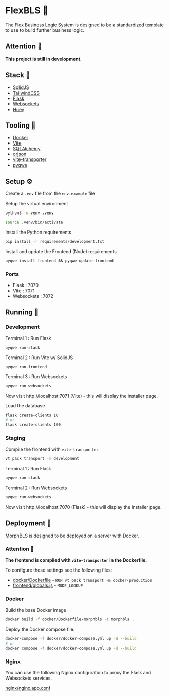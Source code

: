 # FlexBLS 🤖

The Flex Business Logic System is designed to be a standardized template to use
to build further business logic.

## Attention 🚨

**This project is still in development.**

## Stack 🥞

- [SolidJS](https://www.solidjs.com/)
- [TailwindCSS](https://tailwindcss.com/)
- [Flask](https://palletsprojects.com/projects/flask)
- [Websockets](https://websockets.readthedocs.io/)
- [Huey](https://huey.readthedocs.io/)

## Tooling 🧰

- [Docker](https://www.docker.com/)
- [Vite](https://vitejs.dev/)
- [SQLAlchemy](https://www.sqlalchemy.org/)
- [orjson](https://pypi.org/project/orjson/)
- [vite-transporter](https://pypi.org/project/vite-transporter/)
- [pyqwe](https://pypi.org/project/pyqwe/)

## Setup ⚙️

Create a `.env` file from the `env.example` file

Setup the virtual environment

```bash
python3 -m venv .venv
```

```bash
source .venv/bin/activate
```

Install the Python requirements

```bash
pip install -r requirements/development.txt
```

Install and update the Frontend (Node) requirements

```bash
pyqwe install-frontend && pyqwe update-frontend
```

### Ports

- Flask : 7070
- Vite : 7071
- Websockets : 7072

## Running 🏃‍

### Development

Terminal 1 : Run Flask

```bash
pyqwe run-stack
```

Terminal 2 : Run Vite w/ SolidJS

```bash
pyqwe run-frontend
```

Terminal 3 : Run Websockets

```bash
pyqwe run-websockets
```

Now visit http://localhost:7071 (Vite) - this will display the installer page.

Load the database

```bash
flask create-clients 10
# or
flask create-clients 100
```

### Staging

Compile the frontend with `vite-transporter`

```bash
vt pack transport -m development
```

Terminal 1 : Run Flask

```bash
pyqwe run-stack
```

Terminal 2 : Run Websockets

```bash
pyqwe run-websockets
```

Now visit http://localhost:7070 (Flask) - this will display the installer page.


## Deployment 🚀

MorphBLS is designed to be deployed on a server with Docker.

### Attention 🚨

**The frontend is compiled with `vite-transporter` in the Dockerfile.**

To configure these settings see the following files:

- [docker/Dockerfile](Dockerfile) - `RUN vt pack transport -m docker-production`
- [frontend/globals.js](frontend%2Fglobals.js) - `MODE_LOOKUP`

### Docker

Build the base Docker image

```bash
docker build -f docker/Dockerfile-morphbls -t morphbls .
```

Deploy the Docker compose file.

```bash
docker-compose -f docker/docker-compose.yml up -d --build
# or
docker compose -f docker/docker-compose.yml up -d --build
```

### Nginx

You can use the following Nginx configuration to proxy the Flask and Websockets services.

[nginx/nginx.app.conf](nginx%2Fnginx.app.conf)
